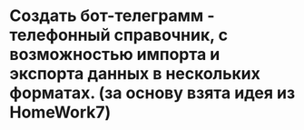 # Создать бот-телеграмм - телефонный справочник, с возможностью импорта и экспорта данных в нескольких форматах. (за основу взята идея из HomeWork7)